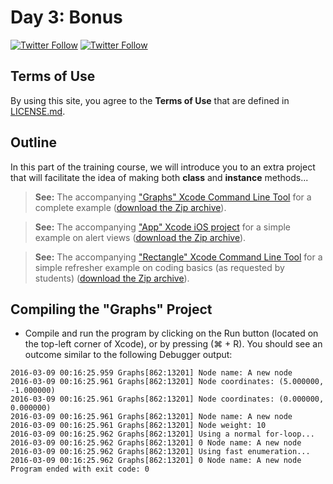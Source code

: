 # Day 3: Bonus

[![Twitter Follow](https://img.shields.io/twitter/follow/youldash.svg?style=social?style=plastic)](https://twitter.com/youldash)
[![Twitter Follow](https://img.shields.io/twitter/follow/UQU_CS.svg?style=social?style=plastic)](https://twitter.com/UQU_CS)

## Terms of Use

By using this site, you agree to the **Terms of Use** that are defined in [LICENSE.md](https://github.com/youldash/iOS/blob/master/LICENSE.md).

## Outline

In this part of the training course, we will introduce you to an extra project that will facilitate the idea of making both **class** and **instance** methods...

> **See:** The accompanying ["Graphs" Xcode Command Line Tool](https://github.com/youldash/iOS/tree/master/Bonus/Graphs) for a complete example ([download the Zip archive](https://github.com/youldash/iOS/tree/master/Bonus/Graphs.zip)).

> **See:** The accompanying ["App" Xcode iOS project](https://github.com/youldash/iOS/tree/master/Bonus/App) for a simple example on alert views ([download the Zip archive](https://github.com/youldash/iOS/tree/master/Bonus/App.zip)).

> **See:** The accompanying ["Rectangle" Xcode Command Line Tool](https://github.com/youldash/iOS/tree/master/Bonus/App) for a simple refresher example on coding basics (as requested by students) ([download the Zip archive](https://github.com/youldash/iOS/tree/master/Bonus/Rectangle.zip)).

## Compiling the "Graphs" Project

* Compile and run the program by clicking on the Run button (located on the top-left corner of Xcode), or by pressing (⌘ + R). You should see an outcome similar to the following Debugger output:

```
2016-03-09 00:16:25.959 Graphs[862:13201] Node name: A new node
2016-03-09 00:16:25.961 Graphs[862:13201] Node coordinates: (5.000000, -1.000000)
2016-03-09 00:16:25.961 Graphs[862:13201] Node coordinates: (0.000000, 0.000000)
2016-03-09 00:16:25.961 Graphs[862:13201] Node name: A new node
2016-03-09 00:16:25.961 Graphs[862:13201] Node weight: 10
2016-03-09 00:16:25.962 Graphs[862:13201] Using a normal for-loop...
2016-03-09 00:16:25.962 Graphs[862:13201] 0 Node name: A new node
2016-03-09 00:16:25.962 Graphs[862:13201] Using fast enumeration...
2016-03-09 00:16:25.962 Graphs[862:13201] 0 Node name: A new node
Program ended with exit code: 0
```
